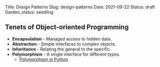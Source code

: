 Title: Design Patterns
Slug: design-patterns
Date: 2021-09-22
Status: draft
Garden_status: seedling

## Tenets of Object-oriented Programming
- **Encapsulation** - Managed access to hidden data.
- **Abstraction** - Simple interfaces to complex objects.
- **Inheritance** - Relating the general to the specific.
- **Polymorphism** - A single interface for different types.
	- [Polymorphism in Python](https://www.programiz.com/python-programming/polymorphism)